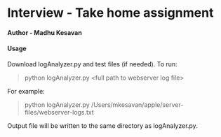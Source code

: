 # Interview - Take home assignment
#### Author - Madhu Kesavan

#### Usage

Download logAnalyzer.py and test files (if needed).
To run:
> python logAnalyzer.py \<full path to webserver log file\>

For example:
> python logAnalyzer.py /Users/mkesavan/apple/server-files/webserver-logs.txt

Output file will be written to the same directory as logAnalyzer.py.
